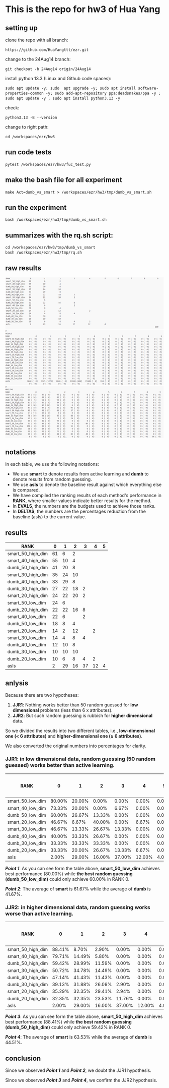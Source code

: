 
# This is the repo for hw3 of Hua Yang

## setting up

clone the repo with all branch:

    https://github.com/HuaYangttt/ezr.git
    
change to the 24Aug14 branch:

    git checkout -b 24Aug14 origin/24Aug14
    
install python 13.3 (Linux and Github code spaces):

    sudo apt update -y; sudo  apt upgrade -y; sudo apt install software-properties-common -y; sudo add-apt-repository ppa:deadsnakes/ppa -y ; sudo apt update -y ; sudo apt install python3.13 -y
    
check:

    python3.13 -B --version
    
change to right path:

    cd /workspaces/ezr/hw3

## run code tests
    pytest /workspaces/ezr/hw3/fuc_test.py

## make the bash file for all experiment
    make Act=dumb_vs_smart > /workspaces/ezr/hw3/tmp/dumb_vs_smart.sh

## run the experiment
    bash /workspaces/ezr/hw3/tmp/dumb_vs_smart.sh

## summarizes with the rq.sh script:
    cd /workspaces/ezr/hw3/tmp/dumb_vs_smart 
    bash /workspaces/ezr/hw3/tmp/rq.sh

## raw results

![](images/result1.png)
![](images/result2.png)
![](images/result3.png)

## notations
In each table, we use the following notations:
- We use **smart** to denote results from active learning and **dumb** to denote results from random guessing.
- We use **asIs** to denote the baseline result against which everything else is compared.
- We have compiled the ranking results of each method's performance in **RANK**, where smaller values indicate better results for the method.
- In **EVALS**, the numbers are the budgets used to achieve those ranks.
- In **DELTAS**, the numbers are the percentages reduction from the baseline (asIs) to the current value.


## results

| RANK               | 0  | 1  | 2  | 3  | 4  | 5  |
|--------------------|----|----|----|----|----|----|
| smart_50_high_dim   | 61 | 6  | 2  |    |    |    |
| smart_40_high_dim   | 55 | 10 | 4  |    |    |    |
| dumb_50_high_dim    | 41 | 20 | 8  |    |    |    |
| smart_30_high_dim   | 35 | 24 | 10 |    |    |    |
| dumb_40_high_dim    | 33 | 29 | 8  |    |    |    |
| dumb_30_high_dim    | 27 | 22 | 18 | 2  |    |    |
| smart_20_high_dim   | 24 | 22 | 20 | 2  |    |    |
| smart_50_low_dim    | 24 | 6  |    |    |    |    |
| dumb_20_high_dim    | 22 | 22 | 16 | 8  |    |    |
| smart_40_low_dim    | 22 | 6  |    | 2  |    |    |
| dumb_50_low_dim     | 18 | 8  | 4  |    |    |    |
| smart_20_low_dim    | 14 | 2  | 12 |    | 2  |    |
| smart_30_low_dim    | 14 | 4  | 8  | 4  |    |    |
| dumb_40_low_dim     | 12 | 10 | 8  |    |    |    |
| dumb_30_low_dim     | 10 | 10 | 10 |    |    |    |
| dumb_20_low_dim     | 10 | 6  | 8  | 4  | 2  |    |
| asIs                | 2  | 29 | 16 | 37 | 12 | 4  |
                                            
## anlysis

Because there are two hypotheses:
1. **JJR1**: Nothing works better than 50 random guessed for **low dimensional** problems (less than 6 x attributes).
2. **JJR2**: But such random guessing is rubbish for **higher dimensional** data. 

So we divided the results into two different tables, i.e., **low-dimensional one (< 6 attributes)** and **higher-dimensional one (≥ 6 attributes)**.

We also converted the original numbers into percentages for clarity.

### JJR1: in low dimensional data, random guessing (50 random guessed) works better than active learning.
| RANK               | 0  | 1  | 2  | 3  | 4  | 5  |total number of datasets|
|-------------------|--------|-------|-------|-------|-------|-------|----------|
| smart_50_low_dim   | 80.00% | 20.00% | 0.00%  | 0.00%  | 0.00%  | 0.00%  | 30  |
| smart_40_low_dim   | 73.33% | 20.00% | 0.00%  | 6.67%  | 0.00%  | 0.00%  | 30  |
| dumb_50_low_dim    | 60.00% | 26.67% | 13.33% | 0.00%  | 0.00%  | 0.00%  | 30  |
| smart_20_low_dim   | 46.67% | 6.67%  | 40.00% | 0.00%  | 6.67%  | 0.00%  | 30  |
| smart_30_low_dim   | 46.67% | 13.33% | 26.67% | 13.33% | 0.00%  | 0.00%  | 30  |
| dumb_40_low_dim    | 40.00% | 33.33% | 26.67% | 0.00%  | 0.00%  | 0.00%  | 30  |
| dumb_30_low_dim    | 33.33% | 33.33% | 33.33% | 0.00%  | 0.00%  | 0.00%  | 30  |
| dumb_20_low_dim    | 33.33% | 20.00% | 26.67% | 13.33% | 6.67%  | 0.00%  | 30  |
| asIs              | 2.00%  | 29.00% | 16.00% | 37.00% | 12.00% | 4.00%  | 100 |

***Point 1***: As you can see form the table above, **smart_50_low_dim** achieves best performance (80.00%) while **the best random guessing (dumb_50_low_dim)** could only achieve 60.00% in RANK 0. 

***Point 2***: The average of **smart** is 61.67% while the average of **dumb** is 41.67%. 

### JJR2: in higher dimensional data, random guessing works worse than active learning.
| RANK               | 0  | 1  | 2  | 3  | 4  | 5  |total number of datasets|
|-------------------|--------|-------|-------|-------|-------|-------|----------|
| smart_50_high_dim  | 88.41% | 8.70% | 2.90% | 0.00% | 0.00% | 0.00% | 69  |
| smart_40_high_dim  | 79.71% | 14.49%| 5.80% | 0.00% | 0.00% | 0.00% | 69  |
| dumb_50_high_dim   | 59.42% | 28.99%| 11.59%| 0.00% | 0.00% | 0.00% | 69  |
| smart_30_high_dim  | 50.72% | 34.78%| 14.49%| 0.00% | 0.00% | 0.00% | 69  |
| dumb_40_high_dim   | 47.14% | 41.43%| 11.43%| 0.00% | 0.00% | 0.00% | 70  |
| dumb_30_high_dim   | 39.13% | 31.88%| 26.09%| 2.90% | 0.00% | 0.00% | 69  |
| smart_20_high_dim  | 35.29% | 32.35%| 29.41%| 2.94% | 0.00% | 0.00% | 68  |
| dumb_20_high_dim   | 32.35% | 32.35%| 23.53%| 11.76%| 0.00% | 0.00% | 68  |
| asIs              | 2.00%  | 29.00%| 16.00%| 37.00%| 12.00%| 4.00% | 100 |

***Point 3***: As you can see form the table above, **smart_50_high_dim** achieves best performance (88.41%) while **the best random guessing (dumb_50_high_dim)** could only achieve 59.42% in RANK 0. 

***Point 4***: The average of **smart** is 63.53% while the average of **dumb** is 44.51%. 

## conclusion

Since we observed ***Point 1*** and ***Point 2***, we doubt the JJR1 hypothesis.

Since we observed ***Point 3*** and ***Point 4***, we confirm the JJR2 hypothesis.


